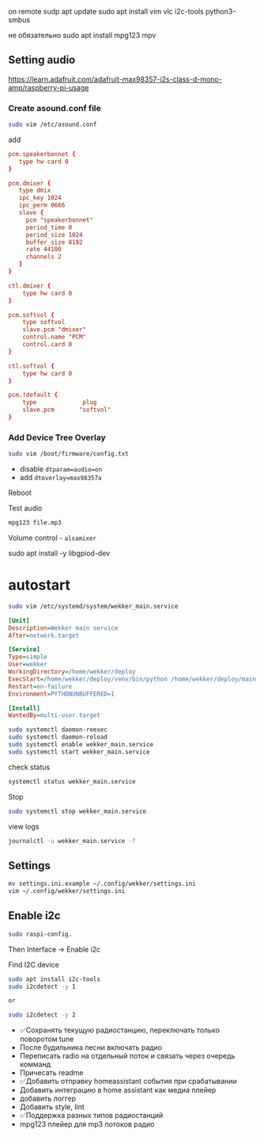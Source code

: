 on remote
sudp apt update
sudo apt install vim vlc i2c-tools python3-smbus

не обязательно
sudo apt install mpg123 mpv


## Setting audio

https://learn.adafruit.com/adafruit-max98357-i2s-class-d-mono-amp/raspberry-pi-usage

### Create asound.conf file

```bash
sudo vim /etc/asound.conf
```

add

```conf
pcm.speakerbonnet {
   type hw card 0
}

pcm.dmixer {
   type dmix
   ipc_key 1024
   ipc_perm 0666
   slave {
     pcm "speakerbonnet"
     period_time 0
     period_size 1024
     buffer_size 8192
     rate 44100
     channels 2
   }
}

ctl.dmixer {
    type hw card 0
}

pcm.softvol {
    type softvol
    slave.pcm "dmixer"
    control.name "PCM"
    control.card 0
}

ctl.softvol {
    type hw card 0
}

pcm.!default {
    type             plug
    slave.pcm       "softvol"
}
```

### Add Device Tree Overlay

```bash
sudo vim /boot/firmware/config.txt
```

- disable `dtparam=audio=on`
- add `dtoverlay=max98357a`

Reboot

Test audio

```bash
mpg123 file.mp3
```

Volume control - `alsamixer`



sudo apt install -y libgpiod-dev

# autostart

```bash
sudo vim /etc/systemd/system/wekker_main.service
```

```ini
[Unit]
Description=Wekker main service
After=network.target

[Service]
Type=simple
User=wekker
WorkingDirectory=/home/wekker/deploy
ExecStart=/home/wekker/deploy/venv/bin/python /home/wekker/deploy/main.py
Restart=on-failure
Environment=PYTHONUNBUFFERED=1

[Install]
WantedBy=multi-user.target
```

```bash
sudo systemctl daemon-reexec
sudo systemctl daemon-reload
sudo systemctl enable wekker_main.service
sudo systemctl start wekker_main.service
```

check status

```bash
systemctl status wekker_main.service
```

Stop

```bash
sudo systemctl stop wekker_main.service
```

view logs

```bash
journalctl -u wekker_main.service -f
```

## Settings

```bash
mv settings.ini.example ~/.config/wekker/settings.ini
vim ~/.config/wekker/settings.ini
```

## Enable i2c

```bash
sudo raspi-config.
```

Then Interface -> Enable i2c

Find I2C device

```bash
sudo apt install i2c-tools
sudo i2cdetect -y 1

or 

sudo i2cdetect -y 2
```

- ✅Сохранять текущую радиостанцию, переключать только поворотом tune
- После будильника песни включать радио
- Переписать radio на отдельный поток и связать через очередь комманд
- Причесать readme
- ✅Добавить отправку homeassistant события при срабатывании
- Добавить интеграцию в home assistant как медиа плейер
- добавить логгер
- Добавить style, lint
- ✅Поддержка разных типов радиостанций
- mpg123 плейер для mp3 потоков радио
